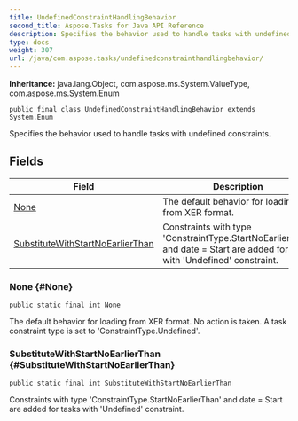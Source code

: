 ```yaml
---
title: UndefinedConstraintHandlingBehavior
second_title: Aspose.Tasks for Java API Reference
description: Specifies the behavior used to handle tasks with undefined constraints.
type: docs
weight: 307
url: /java/com.aspose.tasks/undefinedconstrainthandlingbehavior/
---
```


**Inheritance:**
java.lang.Object, com.aspose.ms.System.ValueType, com.aspose.ms.System.Enum
```
public final class UndefinedConstraintHandlingBehavior extends System.Enum
```

Specifies the behavior used to handle tasks with undefined constraints.
## Fields

| Field | Description |
| --- | --- |
| [None](#None) | The default behavior for loading from XER format. |
| [SubstituteWithStartNoEarlierThan](#SubstituteWithStartNoEarlierThan) | Constraints with type 'ConstraintType.StartNoEarlierThan' and date = Start are added for tasks with 'Undefined' constraint. |
### None {#None}
```
public static final int None
```


The default behavior for loading from XER format. No action is taken. A task constraint type is set to 'ConstraintType.Undefined'.

### SubstituteWithStartNoEarlierThan {#SubstituteWithStartNoEarlierThan}
```
public static final int SubstituteWithStartNoEarlierThan
```


Constraints with type 'ConstraintType.StartNoEarlierThan' and date = Start are added for tasks with 'Undefined' constraint.

